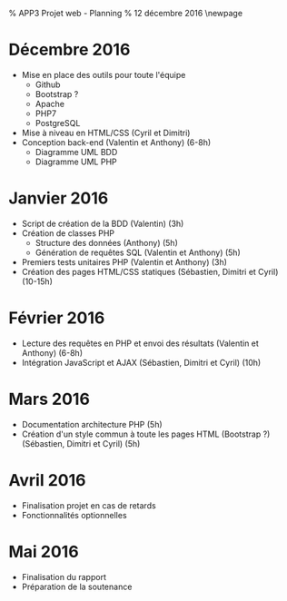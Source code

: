 % APP3 Projet web - Planning
% 12 décembre 2016
\newpage

# Décembre 2016

- Mise en place des outils pour toute l'équipe
	- Github
	- Bootstrap ?
    - Apache
    - PHP7
    - PostgreSQL
- Mise à niveau en HTML/CSS (Cyril et Dimitri)
- Conception back-end (Valentin et Anthony) (6-8h)
	- Diagramme UML BDD
	- Diagramme UML PHP

# Janvier 2016

- Script de création de la BDD (Valentin) (3h)
- Création de classes PHP
    - Structure des données (Anthony) (5h)
    - Génération de requêtes SQL (Valentin et Anthony) (5h)
- Premiers tests unitaires PHP (Valentin et Anthony) (3h)
- Création des pages HTML/CSS statiques (Sébastien, Dimitri et Cyril) (10-15h)

# Février 2016

- Lecture des requêtes en PHP et envoi des résultats (Valentin et Anthony) (6-8h)
- Intégration JavaScript et AJAX (Sébastien, Dimitri et Cyril) (10h)

# Mars 2016

- Documentation architecture PHP (5h)
- Création d'un style commun à toute les pages HTML (Bootstrap ?) (Sébastien, Dimitri et Cyril) (5h)

# Avril 2016

- Finalisation projet en cas de retards
- Fonctionnalités optionnelles

# Mai 2016

- Finalisation du rapport
- Préparation de la soutenance
